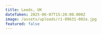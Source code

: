 ```yaml
---
title: Leeds, UK
dateTaken: 2025-06-07T15:28:00.000Z
image: /assets/uploads/r1-09631-002a.jpg
featured: false
---
```

